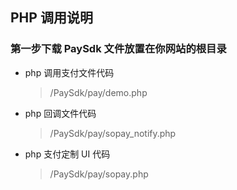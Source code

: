 ## PHP 调用说明

### 第一步下载 PaySdk 文件放置在你网站的根目录

- php 调用支付文件代码
  > /PaySdk/pay/demo.php
- php 回调文件代码
  > /PaySdk/pay/sopay_notify.php
- php 支付定制 UI 代码
  > /PaySdk/pay/sopay.php
